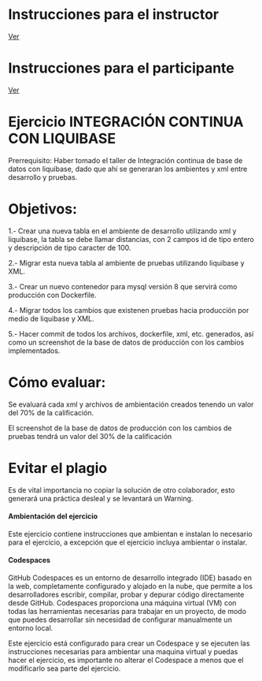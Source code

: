 # **Instrucciones para el instructor**
[Ver](Instrucciones/Readme_instructor.md)


# **Instrucciones para el participante**
[Ver](Instrucciones/Readme_participante.md)



# **Ejercicio INTEGRACIÓN CONTINUA CON LIQUIBASE**

Prerrequisito: Haber tomado el taller de Integración continua de base de datos con liquibase, dado que ahí se generaran los ambientes y xml entre desarrollo y pruebas.

# **Objetivos:**
1.- Crear una nueva tabla en el ambiente de desarrollo utilizando xml y liquibase, la tabla se debe llamar distancias, con 2 campos id de tipo entero y descripción de tipo caracter de 100.

2.- Migrar esta nueva tabla al ambiente de pruebas utilizando liquibase y XML.

3.- Crear un nuevo contenedor para mysql versión 8 que servirá como producción con Dockerfile.

4.- Migrar todos los cambios que existenen pruebas hacia producción por medio de liquibase y XML.

5.- Hacer commit de todos los archivos, dockerfile, xml, etc. generados, así como un screenshot de la base de datos de producción con los cambios implementados.

# **Cómo evaluar:**
Se evaluará cada xml y archivos de ambientación creados tenendo un valor del 70% de la calificación.

El screenshot de la base de datos de producción con los cambios de pruebas tendrá un valor del 30% de la calificación

# Evitar el plagio
Es de vital importancia no copiar la solución de otro colaborador, esto generará una práctica desleal y se levantará un Warning.


#### Ambientación del ejercicio 
Este ejercicio contiene instrucciones que ambientan e instalan lo necesario para el ejercicio, a excepción que el ejercicio incluya ambientar o instalar.


#### Codespaces

GitHub Codespaces es un entorno de desarrollo integrado (IDE) basado en la web, completamente configurado y alojado en la nube, que permite a los desarrolladores escribir, compilar, probar y depurar código directamente desde GitHub. Codespaces proporciona una máquina virtual (VM) con todas las herramientas necesarias para trabajar en un proyecto, de modo que puedes desarrollar sin necesidad de configurar manualmente un entorno local.

Este ejercicio está configurado para crear un Codespace y se ejecuten las instrucciones necesarias para ambientar una maquina virtual y puedas hacer el ejercicio, es importante no alterar el Codespace a menos que el modificarlo sea parte del ejercicio.

